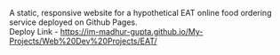 A static, responsive website for a hypothetical EAT online food ordering service deployed on Github Pages. <br/>
Deploy Link - https://im-madhur-gupta.github.io/My-Projects/Web%20Dev%20Projects/EAT/
